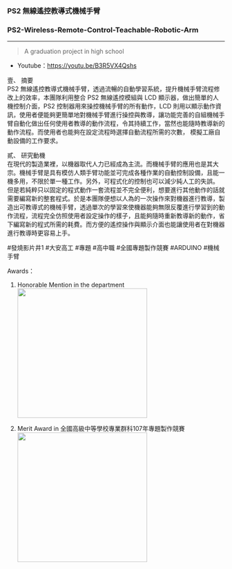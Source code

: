 ### PS2 無線遙控教導式機械手臂
### PS2-Wireless-Remote-Control-Teachable-Robotic-Arm
---
> A graduation project in high school

- Youtube：https://youtu.be/B3R5VX4Qshs    

壹、 摘要    
 PS2 無線遙控教導式機械手臂，透過流暢的自動學習系統，提升機械手臂流程修改上的效率，本團隊利用整合 PS2 無線遙控模組與 LCD 顯示器，做出簡單的人機控制介面，PS2 控制器用來操控機械手臂的所有動作，LCD 則用以顯示動作資訊，使用者便能夠更簡單地對機械手臂進行操控與教導，讓功能完善的自組機械手臂自動化做出任何使用者教導的動作流程，令其持續工作，當然也能隨時教導新的動作流程。而使用者也能夠在設定流程時選擇自動流程所需的次數， 模擬工廠自動設備的工作要求。    
 
 
貳、 研究動機    
在現代的製造業裡，以機器取代人力已經成為主流。而機械手臂的應用也是其大宗。機械手臂是具有模仿人類手臂功能並可完成各種作業的自動控制設備，且能一機多用，不限於單一種工作。另外，可程式化的控制也可以減少純人工的失誤。 但是若純粹只以固定的程式動作一套流程並不完全便利，想要進行其他動作的話就需要編寫新的整套程式。於是本團隊便想以人為的一次操作來對機器進行教導，製造出可教導式的機械手臂，透過單次的學習來使機器能夠無限反覆進行學習到的動作流程，流程完全仿照使用者設定操作的樣子，且能夠隨時重新教導新的動作，省下編寫新的程式所需的耗費。而方便的遙控操作與顯示介面也能讓使用者在對機器進行教導時更容易上手。    

#發燒影片井1 #大安高工 #專題 #高中職 #全國專題製作競賽 #ARDUINO #機械手臂  
  
Awards：  
1. Honorable Mention in the department  
    <img src= "https://github.com/peter890331/PS2-Wireless-Remote-Control-Teachable-Robotic-Arm/assets/91075744/d5f3091f-4f39-403d-b437-b7eefb54aa4c" width="300px">

2. Merit Award in 全國高級中等學校專業群科107年專題製作競賽  
    <img src= "https://github.com/peter890331/PS2-Wireless-Remote-Control-Teachable-Robotic-Arm/assets/91075744/4934b1a4-5b02-4736-aca8-eb09b294dc7f" width="300px">
